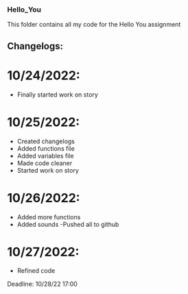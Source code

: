 ### Hello_You

This folder contains all my code for the Hello You assignment

## Changelogs:

# 10/24/2022:

- Finally started work on story

# 10/25/2022: 

- Created changelogs
- Added functions file
- Added variables file
- Made code cleaner
- Started work on story

# 10/26/2022:
- Added more functions
- Added sounds
-Pushed all to github

# 10/27/2022:
- Refined code


Deadline: 10/28/22 17:00

